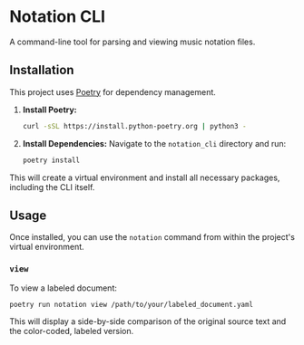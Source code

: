 # Notation CLI

A command-line tool for parsing and viewing music notation files.

## Installation

This project uses [Poetry](https://python-poetry.org/) for dependency management.

1.  **Install Poetry:**
    ```bash
    curl -sSL https://install.python-poetry.org | python3 -
    ```

2.  **Install Dependencies:**
    Navigate to the `notation_cli` directory and run:
    ```bash
    poetry install
    ```

This will create a virtual environment and install all necessary packages, including the CLI itself.

## Usage

Once installed, you can use the `notation` command from within the project's virtual environment.

### `view`

To view a labeled document:

```bash
poetry run notation view /path/to/your/labeled_document.yaml
```

This will display a side-by-side comparison of the original source text and the color-coded, labeled version.

